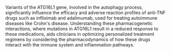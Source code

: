 Variants of the ATG16L1 gene, involved in the autophagy process, significantly influence the efficacy and adverse reaction profiles of anti-TNF drugs such as infliximab and adalimumab, used for treating autoimmune diseases like Crohn's disease. Understanding these pharmacogenetic interactions, where mutations in ATG16L1 result in a reduced response to these medications, aids clinicians in optimizing personalized treatment regimens by considering the pharmacodynamics of how these drugs interact with the immune system and inflammation pathways.